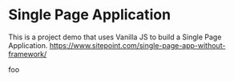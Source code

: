 # Single Page Application

This is a project demo that uses Vanilla JS to build a Single Page Application.
https://www.sitepoint.com/single-page-app-without-framework/

foo
